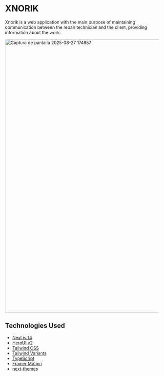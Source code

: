 # XNORIK

Xnorik is a web application with the main purpose of maintaining communication between the repair technician and the client, providing information about the work.

<img width="1625" height="894" alt="Captura de pantalla 2025-08-27 174657" src="https://github.com/user-attachments/assets/c89dac91-2ea2-4744-8faf-5dcaf911dab6" />

## Technologies Used

- [Next.js 14](https://nextjs.org/docs/getting-started)
- [HeroUI v2](https://heroui.com/)
- [Tailwind CSS](https://tailwindcss.com/)
- [Tailwind Variants](https://tailwind-variants.org)
- [TypeScript](https://www.typescriptlang.org/)
- [Framer Motion](https://www.framer.com/motion/)
- [next-themes](https://github.com/pacocoursey/next-themes)
